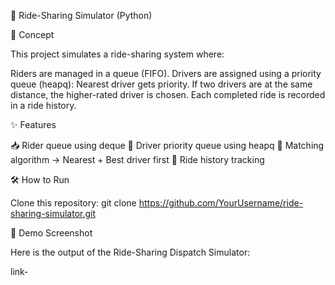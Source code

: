 🚖 Ride-Sharing Simulator (Python)

📌 Concept

This project simulates a ride-sharing system where:

Riders are managed in a queue (FIFO).
Drivers are assigned using a priority queue (heapq):
Nearest driver gets priority.
If two drivers are at the same distance, the higher-rated driver is chosen.
Each completed ride is recorded in a ride history.

✨ Features

📥 Rider queue using deque
🚗 Driver priority queue using heapq
🎯 Matching algorithm → Nearest + Best driver first
📝 Ride history tracking


🛠️ How to Run

Clone this repository:
git clone https://github.com/YourUsername/ride-sharing-simulator.git

🚀 Demo Screenshot

Here is the output of the Ride-Sharing Dispatch Simulator:

link-


